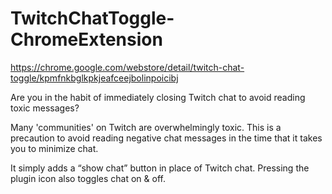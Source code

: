 # TwitchChatToggle-ChromeExtension

https://chrome.google.com/webstore/detail/twitch-chat-toggle/kpmfnkbglkpkjeafceejbolinpoicibj

Are you in the habit of immediately closing Twitch chat to avoid reading toxic messages?

Many 'communities' on Twitch are overwhelmingly toxic. This is a precaution to avoid reading negative chat messages in the time that it takes you to minimize chat.

It simply adds a “show chat” button in place of Twitch chat. Pressing the plugin icon also toggles chat on & off.
